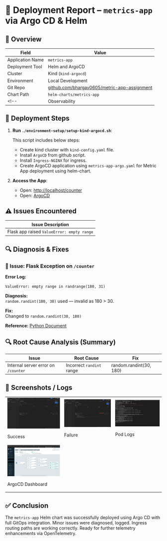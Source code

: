 
# 📄 Deployment Report – `metrics-app` via Argo CD & Helm

## 🧾 Overview

| Field            | Value                                         |
|------------------|-----------------------------------------------|
| Application Name | `metrics-app`                                 |
| Deployment Tool  | Helm and ArgoCD                             |
| Cluster          | Kind (`kind-argocd`)                          |
| Environment      | Local Development                             |
| Git Repo         | [github.com/bhargav0605/metric-app-assignment](https://github.com/bhargav0605/metric-app-assignment) |
| Chart Path       | `helm-charts/metrics-app`                     |
<!-- | Observability    | NGINX Ingress, Prometheus, OpenTelemetry (partial) | -->

## 🚀 Deployment Steps

1. **Run `./environment-setup/setup-kind-argocd.sh`**:

    This script includes below steps:
    - Create kind cluster with `kind-config.yaml` file.
    - Install `ArgoCD` from github script.
    - Install `Ingress-NGINX` for ingress.
    - Create ArgoCD application using `metrics-app-argo.yaml` for Metric App deployment using helm-chart.
   
5. **Access the App**:
    - Open: [http://localhost/counter](http://localhost/counter)
    - Open: [ArgoCD](http://localhost:8080)

## ⚠️ Issues Encountered

| Issue Description                               
|--------------------------------------------------         
| Flask app raised `ValueError: empty range`       


## 🔍 Diagnosis & Fixes

### 🐛 Issue: Flask Exception on `/counter`

**Error Log:**
```
ValueError: empty range in randrange(180, 31)
```

**Diagnosis:**  
`random.randint(180, 30)` used — invalid as 180 > 30.

**Fix:**  
Changed to `random.randint(30, 180)`

**Reference:**
[Python Document](https://docs.python.org/3/library/random.html#random.randint)


## 🔍 Root Cause Analysis (Summary)

| Issue                                  | Root Cause                                  | Fix                                       |
|----------------------------------------|---------------------------------------------|--------------------------------------------|
| Internal server error on `/counter`                | Incorrect `randint` range                   | random.randint(30, 180)                         |

## 📸 Screenshots / Logs

<table>
<tr>
    <td><img src="./screenshots/Screenshot 2025-05-04 at 16.29.31.png" width="350"/>
    <p>Success</p></td>
    <td><img src="./screenshots/Screenshot 2025-05-04 at 16.29.40.png" width="350"/>
    <p>Failure</p></td>
    <td><img src="./screenshots/Screenshot 2025-05-04 at 16.30.16.png" width="350"/>
    <p>Pod Logs</p></td>
</tr>
<tr>
    <td><img src="./screenshots/Screenshot 2025-05-04 at 18.13.07.png" width="350"/>
    <p>ArgoCD Dashboard</p></td>
</tr>
</table>

## ✅ Conclusion

The `metrics-app` Helm chart was successfully deployed using Argo CD with full GitOps integration. Minor issues were diagnosed, logged. Ingress routing paths are working correctly. Ready for further telemetry enhancements via OpenTelemetry.
